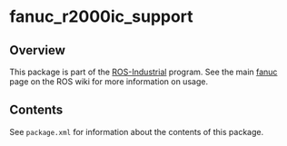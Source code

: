# fanuc_r2000ic_support

## Overview

This package is part of the [ROS-Industrial][] program. See the main
[fanuc][] page on the ROS wiki for more information on usage.

## Contents

See `package.xml` for information about the contents of this package.


[ROS-Industrial]: http://wiki.ros.org/Industrial
[fanuc]: http://wiki.ros.org/fanuc
